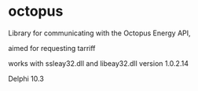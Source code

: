# octopus
Library for communicating with the Octopus Energy API,

aimed for requesting tarriff 

works with ssleay32.dll and libeay32.dll version 1.0.2.14

Delphi 10.3
